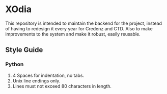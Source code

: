 <h1> XOdia </h1>
This repository is intended to maintain the backend for the project, instead of having to redesign it every year for Credenz and CTD. Also to make improvements to the system and make it robust, easily reusable.

<h2>Style Guide</h2>

<h3>Python</h3>

1. 4 Spaces for indentation, no tabs.
2. Unix line endings only.
3. Lines must not exceed 80 characters in length.
